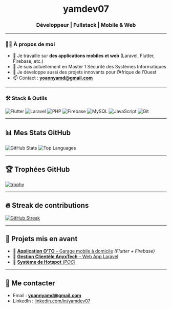 <h1 align="center"> yamdev07</h1>
<h3 align="center">Développeur  | Fullstack | Mobile & Web</h3>

---

### 🧑‍💻 À propos de moi

- 🔭 Je travaille sur **des applications mobiles et web** (Laravel, Flutter, Firebase, etc.)
- 🌱 Je suis actuellement en Master 1 Sécurité des Systèmes Informatiques
- 🚀 Je développe aussi des projets innovants pour l’Afrique de l’Ouest
- 📫 Contact : **yoannyamd@gmail.com**

---

### 🛠️ Stack & Outils

![Flutter](https://img.shields.io/badge/Flutter-02569B?style=flat&logo=flutter&logoColor=white)
![Laravel](https://img.shields.io/badge/Laravel-F05340?style=flat&logo=laravel&logoColor=white)
![PHP](https://img.shields.io/badge/PHP-777BB4?style=flat&logo=php&logoColor=white)
![Firebase](https://img.shields.io/badge/Firebase-FFCA28?style=flat&logo=firebase&logoColor=white)
![MySQL](https://img.shields.io/badge/MySQL-4479A1?style=flat&logo=mysql&logoColor=white)
![JavaScript](https://img.shields.io/badge/JavaScript-F7DF1E?style=flat&logo=javascript&logoColor=black)
![Git](https://img.shields.io/badge/Git-F05032?style=flat&logo=git&logoColor=white)

---

## 📊 Mes Stats GitHub

![GitHub Stats](https://github-readme-stats.vercel.app/api?username=yamdev07&show_icons=true&theme=tokyonight&count_private=true)
![Top Languages](https://github-readme-stats.vercel.app/api/top-langs/?username=yamdev07&layout=compact&theme=tokyonight)

---

## 🏆 Trophées GitHub

[![trophy](https://github-profile-trophy.vercel.app/?username=yamdev07&theme=tokyonight&no-frame=true)](https://github.com/ryo-ma/github-profile-trophy)

---

## 🔥 Streak de contributions

[![GitHub Streak](https://streak-stats.demolab.com?user=yamdev07&theme=tokyonight)](https://git.io/streak-stats)

---

## 🚀 Projets mis en avant

- 🔧 [**Application O'TO** – Garage mobile à domicile](https://github.com/yamdev07/OTO-s) *(Flutter + Firebase)*
- 📁 [**Gestion Clientèle AnyxTech** – Web App Laravel](https://github.com/yamdev07/TaskManagement)
- 🧠 [**Système de Hotspot** *(POC)*](https://github.com/yamdev07/Hostpot)

---

## 🤝 Me contacter

- Email : **yoannyamd@gmail.com**
- LinkedIn : [linkedin.com/in/yamdev07](https://www.linkedin.com/in/yamdev07)
